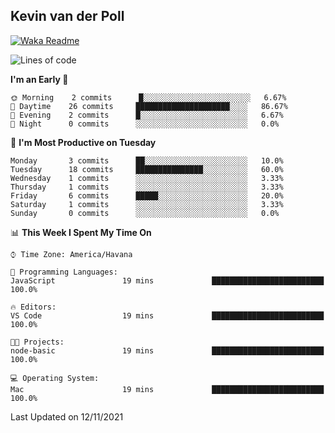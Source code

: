 ## Kevin van der Poll

[![Waka Readme](https://github.com/kaypon/kaypon/actions/workflows/main.yml/badge.svg)](https://github.com/kaypon/kaypon/actions/workflows/main.yml)


<!--START_SECTION:waka-->
![Lines of code](https://img.shields.io/badge/From%20Hello%20World%20I%27ve%20Written-77909%20lines%20of%20code-blue)

**I'm an Early 🐤** 

```text
🌞 Morning    2 commits      █░░░░░░░░░░░░░░░░░░░░░░░░   6.67% 
🌆 Daytime    26 commits     █████████████████████░░░░   86.67% 
🌃 Evening    2 commits      █░░░░░░░░░░░░░░░░░░░░░░░░   6.67% 
🌙 Night      0 commits      ░░░░░░░░░░░░░░░░░░░░░░░░░   0.0%

```
📅 **I'm Most Productive on Tuesday** 

```text
Monday       3 commits      ██░░░░░░░░░░░░░░░░░░░░░░░   10.0% 
Tuesday      18 commits     ███████████████░░░░░░░░░░   60.0% 
Wednesday    1 commits      ░░░░░░░░░░░░░░░░░░░░░░░░░   3.33% 
Thursday     1 commits      ░░░░░░░░░░░░░░░░░░░░░░░░░   3.33% 
Friday       6 commits      █████░░░░░░░░░░░░░░░░░░░░   20.0% 
Saturday     1 commits      ░░░░░░░░░░░░░░░░░░░░░░░░░   3.33% 
Sunday       0 commits      ░░░░░░░░░░░░░░░░░░░░░░░░░   0.0%

```


📊 **This Week I Spent My Time On** 

```text
⌚︎ Time Zone: America/Havana

💬 Programming Languages: 
JavaScript               19 mins             █████████████████████████   100.0%

🔥 Editors: 
VS Code                  19 mins             █████████████████████████   100.0%

🐱‍💻 Projects: 
node-basic               19 mins             █████████████████████████   100.0%

💻 Operating System: 
Mac                      19 mins             █████████████████████████   100.0%

```


 Last Updated on 12/11/2021
<!--END_SECTION:waka-->
